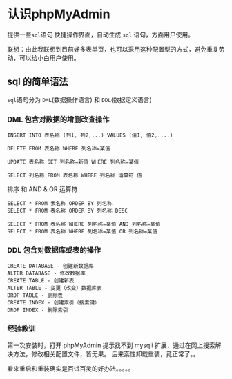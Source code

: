 # 认识phpMyAdmin

提供一些`sql`语句 快捷操作界面，自动生成 `sql` 语句，方面用户使用。

联想：由此我联想到目前好多表单页，也可以采用这种配置型的方式，避免重复劳动，可以给小白用户使用。

## sql 的简单语法

`sql`语句分为 `DML`(数据操作语言) 和 `DDL`(数据定义语言)

### DML 包含对数据的增删改查操作
```
INSERT INTO 表名称 (列1, 列2,...) VALUES (值1, 值2,....) 

DELETE FROM 表名称 WHERE 列名称=某值

UPDATE 表名称 SET 列名称=新值 WHERE 列名称=某值

SELECT 列名称 FROM 表名称 WHERE 列名称 运算符 值
```

排序 和 AND & OR 运算符
```
SELECT * FROM 表名称 ORDER BY 列名称
SELECT * FROM 表名称 ORDER BY 列名称 DESC

SELECT * FROM 表名称 WHERE 列名称=某值 AND 列名称=某值
SELECT * FROM 表名称 WHERE 列名称=某值 OR 列名称=某值
```


### DDL 包含对数据库或表的操作
``` 
CREATE DATABASE - 创建新数据库
ALTER DATABASE - 修改数据库
CREATE TABLE - 创建新表
ALTER TABLE - 变更（改变）数据库表
DROP TABLE - 删除表
CREATE INDEX - 创建索引（搜索键）
DROP INDEX - 删除索引
```

### 经验教训
第一次安装时，打开 phpMyAdmin 提示找不到 mysqli 扩展，通过在网上搜索解决方法，修改相关配置文件，皆无果。
后来索性卸载重装，竟正常了。。

看来重启和重装确实是百试百灵的好办法。。。。。
